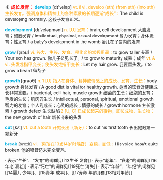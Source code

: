 ☀ <font color="red">**成长 发育：**</font>
<font color="sky blue">**develop**</font> [dɪ'veləp] 
<font color="orange">vt.＆vi. develop (sth) (from sth) (into sth) 生长发育。强调身体和精神上的各种素质的长期逐渐“成长”：</font>The child is developing normally. 这孩子发育正常。

<font color="sky blue">**development**</font> [dɪ'veləpmənt] 
<font color="orange">n. [U] 发育：</font>brain, cell development 大脑发育；细胞发育 / intellectual, physical, sexual development 智力发育；身体发育；性发育 / a baby’s development in the womb 胎儿在子宫内的发育

<font color="sky blue">**grow**</font> [ɡrəʊ] 
<font color="orange">vi. 长大、生长、发育。是此义的常规用词：</font>to grow taller 长高 / Your son has grown. 你儿子又见长了。/ to grow to maturity 成熟；成年 <font color="orange">vt.＆vi. 头发或指甲变长；使头发或指甲变长：</font>Let my hair grow. 我要留头发。/ to grow a beard 留胡子

<font color="sky blue">**growth**</font> [ɡrəʊθ] 
<font color="orange">n. 1 [U] 指人在身体、精神或情感上的成长、发育、生长：</font>body growth 身体发育 / A good diet is vital for healthy growth. 适当的饮食对健康成长非常重要。/ bacterial, cell, hair, muscle growth 细菌的生长；细胞的发育；毛发的生长；肌肉的生长 / intellectual, personal, spiritual, emotional growth 智力的发育；个人的成长；心灵的成长；情感的成长 / growth hormone 生长激素 / growth defect 生长缺陷 <font color="orange">2 [U, C] 已成长起来的事物，即长成物、生长物：</font>the new growth of hair 新长出来的头发

<font color="sky blue">**cut**</font> [kʌt] 
<font color="orange">vt. cut a tooth 开始长出（新牙）：</font>to cut his first tooth 长出他的第一颗新牙

<font color="sky blue">**break**</font> [breɪk] 
<font color="orange">vi.（男孩在13或14岁时嗓音）变粗，变低：</font>His voice hasn’t quite broken. 他的嗓音还未完全变声。

· 表示“生长”、“发育”的词群见[[13生长 发育]]
· 表示“老年”、“衰老”的词群见[[16年老 衰老]]
· 表示“死亡”的词群见[[19死亡 消失]]
· 表示“年龄”、“年纪”的词群见[[14婴儿 少年]]、[[15青年 成年]]、[[17寿命 年龄]]和[[18相对年龄]]

